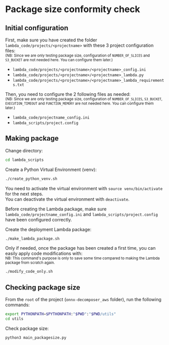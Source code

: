 # Package size conformity check

## Initial configuration

First, make sure you have created the folder `lambda_code/projects/<projectname>` with these 3 project configuration files:         
<sub>(NB: Since we are only testing package size, configuration of `NUMBER_OF_SLICES` and `S3_BUCKET` are not needed
here. You can configure them later.)</sub>
- `lambda_code/projects/<projectname>/<projectname>_config.ini`
- `lambda_code/projects/<projectname>/<projectname>_lambda.py`
- `lambda_code/projects/<projectname>/<projectname>_lambda_requirements.txt`

Then, you need to configure the 2 following files as needed:       
<sub>(NB: Since we are only testing package size, configuration of `NUMBER_OF_SLICES`, `S3_BUCKET`, `EXECUTION_TIMEOUT` 
and `FUNCTION_MEMORY` are not needed here. You can configure them later.)</sub>
- `lambda_code/projectname_config.ini`
- `lambda_scripts/project.config`

## Making package

Change directory:
```bash
cd lambda_scripts
```

Create a Python Virtual Environment (venv):
```bash
./create_python_venv.sh
```

You need to activate the virtual environment with `source venv/bin/activate` for the next steps.       
You can deactivate the virtual environment with `deactivate`.

Before creating the Lambda package, make sure `lambda_code/projectname_config.ini` and 
`lambda_scripts/project.config` have been configured correctly.

Create the deployment Lambda package:
```bash
./make_lambda_package.sh
```

Only if needed, once the package has been created a first time, you can easily apply code modifications with:                
<sub>NB: This command's purpose is only to save some time compared to making the Lambda package from scratch again.</sub>
```bash
./modify_code_only.sh
```

## Checking package size

From the `root` of the project (`onnx-decomposer_aws` folder), run the following commands:
```bash
export PYTHONPATH=$PYTHONPATH:"$PWD":"$PWD/utils"
cd utils
```

Check package size:
```bash
python3 main_packagesize.py
```